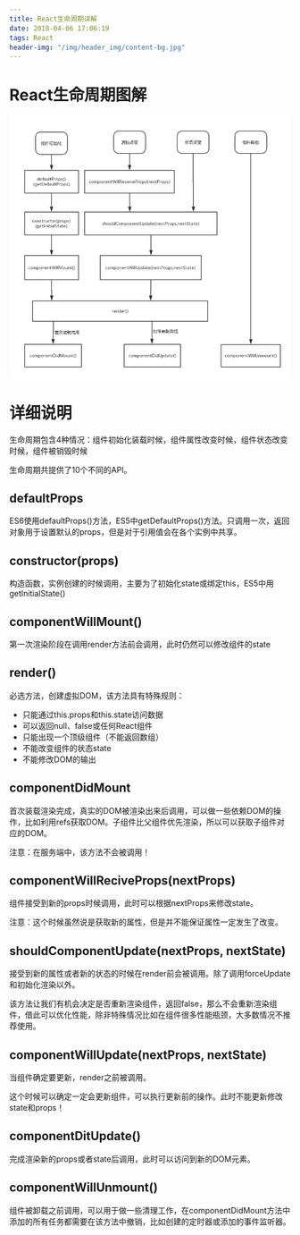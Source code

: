 ```yaml
---
title: React生命周期详解
date: 2018-04-06 17:06:19
tags: React
header-img: "/img/header_img/content-bg.jpg"
---
```


# React生命周期图解

![React生命周期图解](React生命周期详解/react_life_cycle.png)

# 详细说明

生命周期包含4种情况：组件初始化装载时候，组件属性改变时候，组件状态改变时候，组件被销毁时候

生命周期共提供了10个不同的API。

## defaultProps

ES6使用defaultProps()方法，ES5中getDefaultProps()方法。只调用一次，返回对象用于设置默认的props，但是对于引用值会在各个实例中共享。

## constructor(props)

构造函数，实例创建的时候调用，主要为了初始化state或绑定this，ES5中用getInitialState()

## componentWillMount()

第一次渲染阶段在调用render方法前会调用，此时仍然可以修改组件的state

## render()

必选方法，创建虚拟DOM，该方法具有特殊规则：

- 只能通过this.props和this.state访问数据
- 可以返回null、false或任何React组件
- 只能出现一个顶级组件（不能返回数组）
- 不能改变组件的状态state
- 不能修改DOM的输出

## componentDidMount

首次装载渲染完成，真实的DOM被渲染出来后调用，可以做一些依赖DOM的操作，比如利用refs获取DOM。子组件比父组件优先渲染，所以可以获取子组件对应的DOM。

注意：在服务端中，该方法不会被调用！

## componentWillReciveProps(nextProps)

组件接受到新的props时候调用，此时可以根据nextProps来修改state。

注意：这个时候虽然说是获取新的属性，但是并不能保证属性一定发生了改变。

## shouldComponentUpdate(nextProps, nextState)

接受到新的属性或者新的状态的时候在render前会被调用。除了调用forceUpdate和初始化渲染以外。

该方法让我们有机会决定是否重新渲染组件，返回false，那么不会重新渲染组件，借此可以优化性能，除非特殊情况比如在组件很多性能瓶颈，大多数情况不推荐使用。

## componentWillUpdate(nextProps, nextState)

当组件确定要更新，render之前被调用。

这个时候可以确定一定会更新组件，可以执行更新前的操作。此时不能更新修改state和props！

## componentDitUpdate()

完成渲染新的props或者state后调用，此时可以访问到新的DOM元素。

## componentWillUnmount()

组件被卸载之前调用，可以用于做一些清理工作，在componentDidMount方法中添加的所有任务都需要在该方法中撤销，比如创建的定时器或添加的事件监听器。
